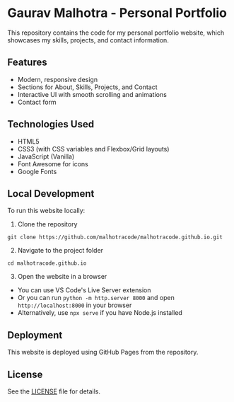# Gaurav Malhotra - Personal Portfolio

This repository contains the code for my personal portfolio website, which showcases my skills, projects, and contact information.

## Features

- Modern, responsive design
- Sections for About, Skills, Projects, and Contact
- Interactive UI with smooth scrolling and animations
- Contact form

## Technologies Used

- HTML5
- CSS3 (with CSS variables and Flexbox/Grid layouts)
- JavaScript (Vanilla)
- Font Awesome for icons
- Google Fonts

## Local Development

To run this website locally:

1. Clone the repository

```
git clone https://github.com/malhotracode/malhotracode.github.io.git
```

2. Navigate to the project folder

```
cd malhotracode.github.io
```

3. Open the website in a browser

- You can use VS Code's Live Server extension
- Or you can run `python -m http.server 8000` and open `http://localhost:8000` in your browser
- Alternatively, use `npx serve` if you have Node.js installed

## Deployment

This website is deployed using GitHub Pages from the repository.

## License

See the [LICENSE](LICENSE) file for details.
